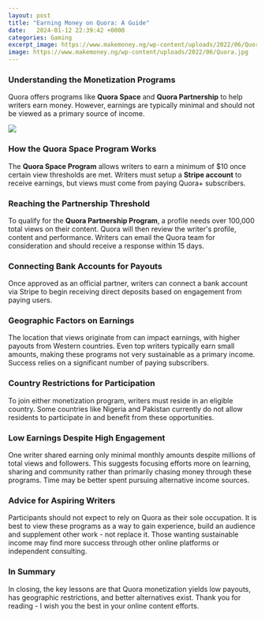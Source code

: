 ```yaml
---
layout: post
title: "Earning Money on Quora: A Guide"
date:   2024-01-12 22:39:42 +0000
categories: Gaming
excerpt_image: https://www.makemoney.ng/wp-content/uploads/2022/06/Quora.jpg
image: https://www.makemoney.ng/wp-content/uploads/2022/06/Quora.jpg
---
```


### Understanding the Monetization Programs  
Quora offers programs like **Quora Space** and **Quora Partnership** to help writers earn money. However, earnings are typically minimal and should not be viewed as a primary source of income. 

![](https://www.makemoney.ng/wp-content/uploads/2022/06/Quora.jpg)
### How the Quora Space Program Works
The **Quora Space Program** allows writers to earn a minimum of $10 once certain view thresholds are met. Writers must setup a **Stripe account** to receive earnings, but views must come from paying Quora+ subscribers.
### Reaching the Partnership Threshold
To qualify for the **Quora Partnership Program**, a profile needs over 100,000 total views on their content. Quora will then review the writer's profile, content and performance. Writers can email the Quora team for consideration and should receive a response within 15 days.
### Connecting Bank Accounts for Payouts  
Once approved as an official partner, writers can connect a bank account via Stripe to begin receiving direct deposits based on engagement from paying users.
### Geographic Factors on Earnings
The location that views originate from can impact earnings, with higher payouts from Western countries. Even top writers typically earn small amounts, making these programs not very sustainable as a primary income. Success relies on a significant number of paying subscribers.
### Country Restrictions for Participation  
To join either monetization program, writers must reside in an eligible country. Some countries like Nigeria and Pakistan currently do not allow residents to participate in and benefit from these opportunities.  
### Low Earnings Despite High Engagement
One writer shared earning only minimal monthly amounts despite millions of total views and followers. This suggests focusing efforts more on learning, sharing and community rather than primarily chasing money through these programs. Time may be better spent pursuing alternative income sources.
### Advice for Aspiring Writers  
Participants should not expect to rely on Quora as their sole occupation. It is best to view these programs as a way to gain experience, build an audience and supplement other work - not replace it. Those wanting sustainable income may find more success through other online platforms or independent consulting.
### In Summary
In closing, the key lessons are that Quora monetization yields low payouts, has geographic restrictions, and better alternatives exist. Thank you for reading - I wish you the best in your online content efforts.